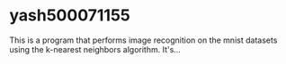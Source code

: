 # yash500071155
This is a program that performs image recognition on the mnist datasets using the k-nearest neighbors algorithm. It's…
